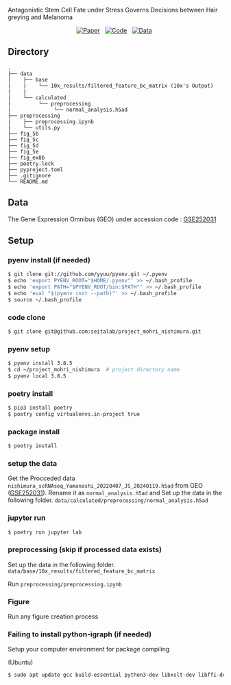 Antagonistic Stem Cell Fate under Stress Governs Decisions between Hair greying and Melanoma

<div align="center">

[![Paper](https://img.shields.io/badge/Project-Paper-Red.svg)](https://doi.org/10.1038/s41556-025-01769-9)&nbsp;&nbsp;
[![Code](https://img.shields.io/badge/Project-Code-2196F3.svg)](https://github.com/seitalab/project_mohri_nishimura/)&nbsp;&nbsp;
[![Data](https://img.shields.io/badge/Project-Data-009688.svg)](https://www.ncbi.nlm.nih.gov/geo/query/acc.cgi?acc=GSE252031)&nbsp;&nbsp;
</div>

## Directory

    .
    ├── data  
    |    ├── base
    |    |    └── 10x_results/filtered_feature_bc_matrix (10x's Output)
    |    | 
    |    └── calculated
    |         └── preprocessing
    |              └── normal_analysis.h5ad
    ├── preprocessing
    |    ├── preprocessing.ipynb
    |    └── utils.py
    ├── fig_5b
    ├── fig_5c
    ├── fig_5d
    ├── fig_5e
    ├── fig_ex8b
    ├── poetry.lock  
    ├── pyproject.toml
    ├── .gitignore  
    └── README.md  

## Data
The Gene Expression Omnibus (GEO) under accession code : [GSE252031](https://www.ncbi.nlm.nih.gov/geo/query/acc.cgi?acc=GSE252031)

## Setup
### pyenv install (if needed)
```sh
$ git clone git://github.com/yyuu/pyenv.git ~/.pyenv  
$ echo 'export PYENV_ROOT="$HOME/.pyenv"' >> ~/.bash_profile  
$ echo 'export PATH="$PYENV_ROOT/bin:$PATH"' >> ~/.bash_profile  
$ echo 'eval "$(pyenv init --path)"' >> ~/.bash_profile  
$ source ~/.bash_profile  
```

### code clone
```sh
$ git clone git@github.com:seitalab/project_mohri_nishimura.git
```


### pyenv setup  
```sh
$ pyenv install 3.8.5  
$ cd ~/project_mohri_nishimura  # project directory name  
$ pyenv local 3.8.5  
```


### poetry install
```sh
$ pip3 install poetry
$ poetry config virtualenvs.in-project true
```


### package install
```sh
$ poetry install  
```  

### setup the data
Get the Procceded data `nishimura_scRNAseq_Yamanashi_20220407_JS_20240119.h5ad` from GEO ([GSE252031](https://www.ncbi.nlm.nih.gov/geo/query/acc.cgi?acc=GSE252031)).
Rename it as `normal_analysis.h5ad` and Set up the data in the following folder.
`data/calculated/preprocessing/normal_analysis.h5ad` 


### jupyter run 
```sh
$ poetry run jupyter lab  
```


### preprocessing (skip if processed data exists)
Set up the data in the following folder.
`data/base/10x_results/filtered_feature_bc_matrix` 


Run `preprocessing/preprocessing.ipynb`


### Figure
Run any figure creation process


### Failing to install python-igraph (if needed)  
Setup your computer environment for package compiling

(Ubuntu)
```sh
$ sudo apt update gcc build-essential python3-dev libxslt-dev libffi-dev libssl-dev libxml2 libxml2-dev zlib1g-dev
```




